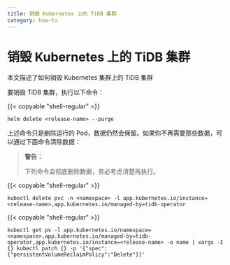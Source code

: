 ```yaml
---
title: 销毁 Kubernetes 上的 TiDB 集群
category: how-to
---
```


# 销毁 Kubernetes 上的 TiDB 集群

本文描述了如何销毁 Kubernetes 集群上的 TiDB 集群

要销毁 TiDB 集群，执行以下命令：

{{< copyable "shell-regular" >}}

```shell
helm delete <release-name> --purge
```

上述命令只是删除运行的 Pod，数据仍然会保留。如果你不再需要那些数据，可以通过下面命令清除数据：

> **警告：**
>
> 下列命令会彻底删除数据，务必考虑清楚再执行。

{{< copyable "shell-regular" >}}

```shell
kubectl delete pvc -n <namespace> -l app.kubernetes.io/instance=<release-name>,app.kubernetes.io/managed-by=tidb-operator
```

{{< copyable "shell-regular" >}}

```shell
kubectl get pv -l app.kubernetes.io/namespace=<namespace>,app.kubernetes.io/managed-by=tidb-operator,app.kubernetes.io/instance=<release-name> -o name | xargs -I {} kubectl patch {} -p '{"spec":{"persistentVolumeReclaimPolicy":"Delete"}}'
```
